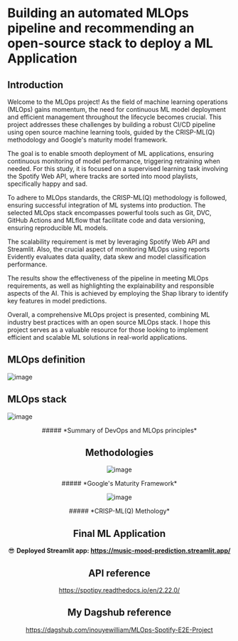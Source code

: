 # Building an automated MLOps pipeline and recommending an open-source stack to deploy a ML Application

## Introduction
Welcome to the MLOps project! As the field of machine learning operations (MLOps) gains momentum, the need for continuous ML model deployment and efficient management throughout the lifecycle becomes crucial. This project addresses these challenges by building a robust CI/CD pipeline using open source machine learning tools, guided by the CRISP-ML(Q) methodology and Google's maturity model framework.

The goal is to enable smooth deployment of ML applications, ensuring continuous monitoring of model performance, triggering retraining when needed. For this study, it is focused on a supervised learning task involving the Spotify Web API, where tracks are sorted into mood playlists, specifically happy and sad.

To adhere to MLOps standards, the CRISP-ML(Q) methodology is followed, ensuring successful integration of ML systems into production. The selected MLOps stack encompasses powerful tools such as Git, DVC, GitHub Actions and MLflow that facilitate code and data versioning, ensuring reproducible ML models.

The scalability requirement is met by leveraging Spotify Web API and Streamlit. Also, the crucial aspect of monitoring MLOps using reports Evidently evaluates data quality, data skew and model classification performance.

The results show the effectiveness of the pipeline in meeting MLOps requirements, as well as highlighting the explainability and responsible aspects of the AI. This is achieved by employing the Shap library to identify key features in model predictions.

Overall, a comprehensive MLOps project is presented, combining ML industry best practices with an open source MLOps stack. I hope this project serves as a valuable resource for those looking to implement efficient and scalable ML solutions in real-world applications.

## MLOps definition 
![image](https://github.com/inouyewilliam/MLOps-Spotify-E2E-Project/assets/62669400/72a82efb-145d-4004-aeaa-8cb133a79eef)

## MLOps stack
![image](https://github.com/inouyewilliam/MLOps-Spotify-E2E-Project/assets/62669400/bb6d0b08-a3f5-401f-8305-96bc12f6d33d)
<center> ##### *Summary of DevOps and MLOps principles* <center>

## Methodologies 
![image](https://github.com/inouyewilliam/MLOps-Spotify-E2E-Project/assets/62669400/711f4ff0-ac7b-4912-9477-9d6adc686893)
<center> ##### *Google's Maturity Framework* <center>

![image](https://github.com/inouyewilliam/MLOps-Spotify-E2E-Project/assets/62669400/c4db6307-4445-4406-a458-a4c0d909e6bf)
<center> ##### *CRISP-ML(Q) Methology* <center>

## Final ML Application
😎 **Deployed Streamlit app: https://music-mood-prediction.streamlit.app/**


## API reference
https://spotipy.readthedocs.io/en/2.22.0/

## My Dagshub reference
https://dagshub.com/inouyewilliam/MLOps-Spotify-E2E-Project

